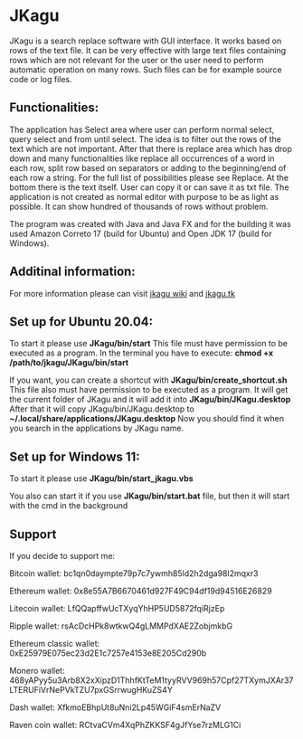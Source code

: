 # JKagu

<p>JKagu is a search replace software with GUI interface. It works based on rows of the text file. It can be very effective with large text files containing rows which are not relevant for the user or the user need to perform automatic operation on many rows. Such files can be for example source code or log files.</p>

<h2>Functionalities:</h2>

<p>The application has Select area where user can perform normal select, query select and from until select. The idea is to filter out the rows of the text which are not important. After that there is replace area which has drop down and many functionalities like replace all occurrences of a word in each row, split row based on separators or adding to the beginning/end of each row a string. For the full list of possibilities please see Replace. At the bottom there is the text itself. User can copy it or can save it as txt file. The application is not created as normal editor with purpose to be as light as possible. It can show hundred of thousands of rows without problem.</p>

The program was created with Java and Java FX and for the building it was used Amazon Correto 17 (build for Ubuntu) and Open JDK 17 (build for Windows).

<h2>
 Additinal information:
</h2>
<p>
 For more information please can visit <a href="https://github.com/LevelUp8/JKagu/wiki">jkagu wiki</a> and <a href="http://www.jkagu.tk/#/home">jkagu.tk</a> 
</p>
 
<h2>Set up for Ubuntu 20.04:</h2>
<p>
 To start it please use <b>JKagu/bin/start</b>
This file must have permission to be executed as a program. In the terminal you have to execute: <b> chmod +x /path/to/jkagu/JKagu/bin/start </b>

 If you want, you can create a shortcut with <b>JKagu/bin/create_shortcut.sh</b>
This file also must have permission to be executed as a program.
 It will get the current folder of JKagu and it will add it into <b>JKagu/bin/JKagu.desktop</b>
 After that it will copy JKagu/bin/JKagu.desktop to <b>~/.local/share/applications/JKagu.desktop</b>
 Now you should find it when you search in the applications by JKagu name.
</p>

<h2>Set up for Windows 11:</h2>
<p>
 To start it please use <b>JKagu/bin/start_jkagu.vbs</b>

 You also can start it if you use <b>JKagu/bin/start.bat</b> file, but then it will start with the cmd in
the background
</p>

<h2>Support</h2>
<p>If you decide to support me:</p>
<p>
 Bitcoin wallet: bc1qn0daympte79p7c7ywmh85ld2h2dga98l2mqxr3
</p>

<p>
Ethereum wallet: 0x8e55A7B6670461d927F49C94df19d94516E26829
</p>

<p>
 Litecoin wallet: LfQQapffwUcTXyqYhHP5UD5872fqiRjzEp
</p>

<p>
 Ripple wallet: rsAcDcHPk8wtkwQ4gLMMPdXAE2ZobjmkbG
</p>

<p>
Ethereum classic wallet: 0xE25979E075ec23d2E1c7257e4153e8E205Cd290b
</p>

<p>
 Monero wallet: 468yAPyy5u3Arb8X2xXipzD1ThhfKtTeM1tyyRVV969h57Cpf27TXymJXAr37LTERUFiVrNePVkTZU7pxGSrrwugHKuZS4Y
</p>
 
<p>
 Dash wallet: XfkmoEBhpUt8uNni2Lp45WGiF4smErNaZV
</p>

<p>
 Raven coin wallet: RCtvaCVm4XqPhZKKSF4gJfYse7rzMLG1Ci
</p>
